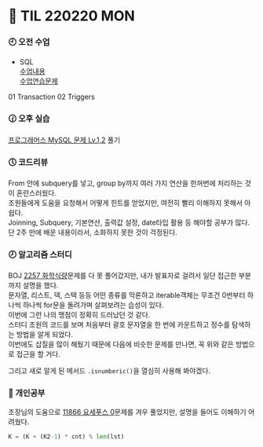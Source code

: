 # 😬 TIL 220220 MON

### 🕘 오전 수업

- SQL\
  [수업내용](/week9/02.20/SQL_memo.md)\
  [수업연습문제](/week9/02.20/SQL_note.sql)

01 Transaction
02 Triggers

### 🕜 오후 실습

[프로그래머스 MySQL 문제 Lv.1,2](https://school.programmers.co.kr/learn/challenges?order=recent&languages=mysql&page=1&levels=3%2C4) 풀기

### 🕔 코드리뷰

From 안에 subquery를 넣고, group by까지 여러 가지 연산을 한꺼번에 처리하는 것이 혼란스러웠다.\
조원들에게 도움을 요청해서 어떻게 힌트를 얻었지만, 여전히 빨리 이해하지 못해서 아쉽다.\
Joinning, Subquery, 기본연산, 출력값 설정, date타입 활용 등 해야할 공부가 많다.\
단 2주 만에 배운 내용이라서, 소화하지 못한 것이 걱정된다.

### 🕗 알고리즘 스터디

BOJ [2257 화학식량](/02.20/2257.py)문제를 다 못 풀어갔지만, 내가 발표자로 걸려서 일단 접근한 부분까지 설명을 했다.\
문자열, 리스트, 덱, 스택 등등 어떤 종류를 막론하고 iterable객체는 무조건 0번부터 하나씩 하나씩 for문을 돌려가며 살펴보려는 습성이 있다.\
이번에 그런 나의 맹점이 정확히 드러났던 것 같다.\
스터디 조원의 코드를 보며 처음부터 괄호 문자열을 한 번에 카운트하고 정수를 탐색하는 방법을 알게 되었다.\
이번에도 삽질을 많이 해뒀기 때문에 다음에 비슷한 문제를 만나면, 꼭 위와 같은 방법으로 접근을 할 거다.

그리고 새로 알게 된 메서드 `.isnumberic()`을 열심히 사용해 봐야겠다.

### 🧐 개인공부

조장님의 도움으로 [11866 요세푸스 0](/02.20/11866.py)문제를 겨우 풀었지만, 설명을 들어도 이해하기 어려웠다.

```python
K = (K + (K2-1) * cnt) % len(lst)
```
